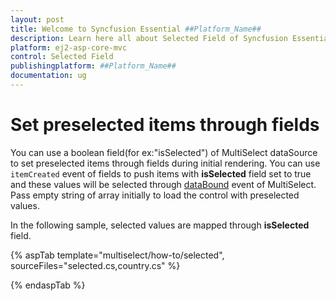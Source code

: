 ```yaml
---
layout: post
title: Welcome to Syncfusion Essential ##Platform_Name##
description: Learn here all about Selected Field of Syncfusion Essential ##Platform_Name## widgets based on HTML5 and jQuery.
platform: ej2-asp-core-mvc
control: Selected Field
publishingplatform: ##Platform_Name##
documentation: ug
---
```



# Set preselected items through fields

You can use a boolean field(for ex:"isSelected") of MultiSelect dataSource to set preselected items through fields during initial rendering. You can use `itemCreated` event of fields to push items with **isSelected** field set to true and these values will be selected through [dataBound](https://help.syncfusion.com/cr/cref_files/aspnetcore-js2/Syncfusion.EJ2~Syncfusion.EJ2.DropDowns.MultiSelect~DataBound.html) event of MultiSelect. Pass empty string of array initially to load the control with preselected values.

In the following sample, selected values are mapped through **isSelected** field.

{% aspTab template="multiselect/how-to/selected", sourceFiles="selected.cs,country.cs" %}

{% endaspTab %}
